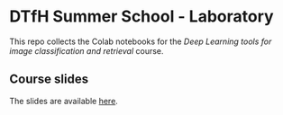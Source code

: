 # DTfH Summer School - Laboratory

This repo collects the Colab notebooks for the _Deep Learning tools for image classification and retrieval_ course.

## Course slides

The slides are available [here](https://docs.google.com/presentation/d/14ZxzDqhhSMY9tas1UT5Vv85ANEpEqSFT/edit?usp=sharing&ouid=102516156438990641555&rtpof=true&sd=true).
